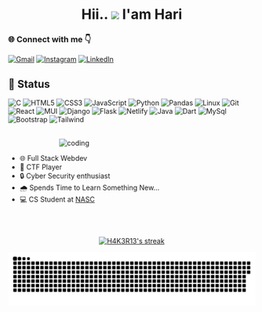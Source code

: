 <h1 align="center">
 Hii..
  <img src="https://media.giphy.com/media/hvRJCLFzcasrR4ia7z/giphy.gif" width="28">
 I'am Hari
<h3 align="left">🌐 Connect with me 👇</h3>

[![Gmail](https://img.shields.io/badge/Gmail-D14836?style=for-the-badge&logo=gmail&logoColor=white)](mailto:hariprasadgyadhav@gmail.com)
[![Instagram](https://img.shields.io/badge/Instagram-%23E4405F.svg?style=for-the-badge&logo=Instagram&logoColor=white)](https://www.instagram.com/hariprasad_g_yadhav/)
[![LinkedIn](https://img.shields.io/badge/linkedin-%230077B5.svg?style=for-the-badge&logo=linkedin&logoColor=white)](https://www.linkedin.com/in/hariprasad-g-yadhav-09369720b) 



## 💢 Status

<!-- ## 🛠️ My favorite tools -->

![C](https://img.shields.io/badge/c-%2300599C.svg?style=for-the-badge&logo=c&logoColor=white)
![HTML5](https://img.shields.io/badge/html5-%23E34F26.svg?style=for-the-badge&logo=html5&logoColor=white)
![CSS3](https://img.shields.io/badge/css3-%231572B6.svg?style=for-the-badge&logo=css3&logoColor=white)
![JavaScript](https://img.shields.io/badge/javascript-%23323330.svg?style=for-the-badge&logo=javascript&logoColor=%23F7DF1E)
![Python](https://img.shields.io/badge/python-3670A0?style=for-the-badge&logo=python&logoColor=ffdd54)
![Pandas](https://img.shields.io/badge/pandas-%23150458.svg?style=for-the-badge&logo=pandas&logoColor=white)
![Linux](https://img.shields.io/badge/Linux-FCC624?style=for-the-badge&logo=linux&logoColor=black)
![Git](https://img.shields.io/badge/git-%23F05033.svg?style=for-the-badge&logo=git&logoColor=white)
![React](https://img.shields.io/badge/react-%2320232a.svg?style=for-the-badge&logo=react&logoColor=%2361DAFB)
![MUI](https://img.shields.io/badge/MUI-%230081CB.svg?style=for-the-badge&logo=mui&logoColor=white)
![Django](https://img.shields.io/badge/django-%23092E20.svg?style=for-the-badge&logo=django&logoColor=white)
![Flask](https://img.shields.io/badge/flask-%23000.svg?style=for-the-badge&logo=flask&logoColor=white)
![Netlify](https://img.shields.io/badge/netlify-%23000000.svg?style=for-the-badge&logo=netlify&logoColor=#00C7B7)
![Java](https://img.shields.io/badge/Java-ED8B00?style=for-the-badge&logo=openjdk&logoColor=white)
![Dart](https://img.shields.io/badge/Dart-0175C2?style=for-the-badge&logo=dart&logoColor=white)
![MySql](https://img.shields.io/badge/MySQL-00000F?style=for-the-badge&logo=mysql&logoColor=white)
![Bootstrap](https://img.shields.io/badge/Bootstrap-563D7C?style=for-the-badge&logo=bootstrap&logoColor=white)
![Tailwind](https://img.shields.io/badge/Tailwind_CSS-38B2AC?style=for-the-badge&logo=tailwind-css&logoColor=white)


 </br>
 <img align="right" alt="coding" width= "400" src="https://camo.githubusercontent.com/cae12fddd9d6982901d82580bdf321d81fb299141098ca1c2d4891870827bf17/68747470733a2f2f6d69726f2e6d656469756d2e636f6d2f6d61782f313336302f302a37513379765349765f7430696f4a2d5a2e676966" >
</br>
 
- 🌐 Full Stack Webdev
- 🚩 CTF Player 
- 🔒 Cyber Security enthusiast 
- 🌧️ Spends Time to Learn Something New...
- 💻 CS Student at [NASC](https://nasc.ac.in/)
</br>
</br>
<p align="center">
  <a href="https://github.com/H4K3R13/github-readme-streak-stats">
    <img title="🔥 Get streak stats for your profile at git.io/streak-stats" alt="H4K3R13's streak" src="https://github-readme-streak-stats.herokuapp.com/?user=H4K3R13&theme=monokai-metallian&hide_border=true"/></a>

<a href=#><img src="contributions.svg"></a>
